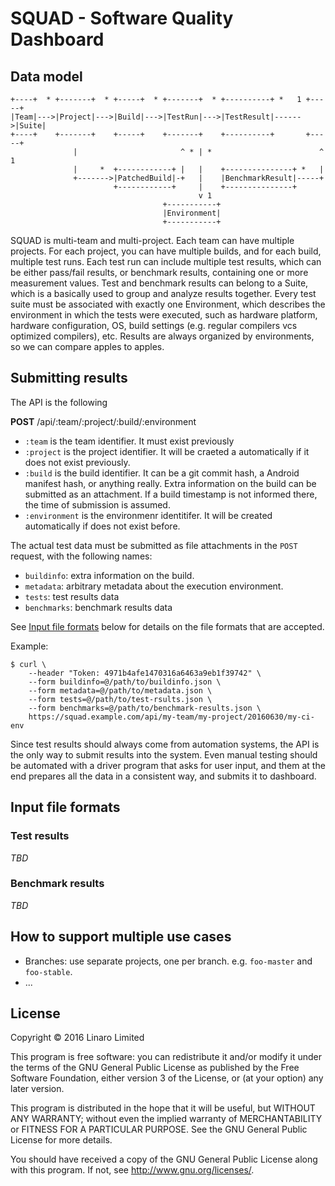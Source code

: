# SQUAD - Software Quality Dashboard

## Data model

```
+----+  * +-------+  * +-----+  * +-------+  * +----------+ *   1 +-----+
|Team|--->|Project|--->|Build|--->|TestRun|--->|TestResult|------>|Suite|
+----+    +-------+    +-----+    +-------+    +----------+       +-----+
              |                       ^ * | *                        ^ 1
              |     *  +------------+ |   |    +---------------+ *   |
              +------->|PatchedBuild|-+   |    |BenchmarkResult|-----+
                       +------------+     |    +---------------+
                                          v 1
                                  +-----------+
                                  |Environment|
                                  +-----------+
```

SQUAD is multi-team and multi-project. Each team can have multiple projects.
For each project, you can have multiple builds, and for each build, multiple
test runs. Each test run can include multiple test results, which can be either
pass/fail results, or benchmark results, containing one or more measurement
values. Test and benchmark results can belong to a Suite, which is a basically
used to group and analyze results together. Every test suite must be associated
with exactly one Environment, which describes the environment in which the
tests were executed, such as hardware platform, hardware configuration, OS,
build settings (e.g. regular compilers vcs optimized compilers), etc. Results
are always organized by environments, so we can compare apples to apples.

## Submitting results

The API is the following

**POST** /api/:team/:project/:build/:environment

* `:team` is the team identifier. It must exist previously
* `:project` is the project identifier. It will be craeted a automatically if
  it does not exist previously.
* `:build` is the build identifier. It can be a git commit hash, a Android
  manifest hash, or anything really. Extra information on the build can be
  submitted as an attachment. If a build timestamp is not informed there, the
  time of submission is assumed.
* `:environment` is the environmenr identitifer. It will be created
  automatically if does not exist before.

The actual test data must be submitted as file attachments in the `POST`
request, with the following names:

* `buildinfo`: extra information on the build.
* `metadata`: arbitrary metadata about the execution environment.
* `tests`: test results data
* `benchmarks`: benchmark results data

See [Input file formats](#input-file-formats) below for details on the file
formats that are accepted.

Example:

```
$ curl \
    --header "Token: 4971b4afe1470316a6463a9eb1f39742" \
    --form buildinfo=@/path/to/buildinfo.json \
    --form metadata=@/path/to/metadata.json \
    --form tests=@/path/to/test-rsults.json \
    --form benchmarks=@/path/to/benchmark-results.json \
    https://squad.example.com/api/my-team/my-project/20160630/my-ci-env
```

Since test results should always come from automation systems, the API is the
only way to submit results into the system. Even manual testing should be
automated with a driver program that asks for user input, and them at the end
prepares all the data in a consistent way, and submits it to dashboard.

## Input file formats

### Test results

_TBD_

### Benchmark results

_TBD_

## How to support multiple use cases

* Branches: use separate projects, one per branch. e.g. `foo-master` and
  `foo-stable`.
* ...

## License

Copyright © 2016 Linaro Limited

This program is free software: you can redistribute it and/or modify
it under the terms of the GNU General Public License as published by
the Free Software Foundation, either version 3 of the License, or
(at your option) any later version.

This program is distributed in the hope that it will be useful,
but WITHOUT ANY WARRANTY; without even the implied warranty of
MERCHANTABILITY or FITNESS FOR A PARTICULAR PURPOSE.  See the
GNU General Public License for more details.

You should have received a copy of the GNU General Public License
along with this program.  If not, see <http://www.gnu.org/licenses/>.
